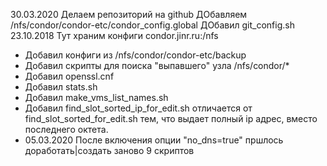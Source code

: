 30.03.2020 
Делаем репозиторий на github
ДОбавляем /nfs/condor/condor-etc/condor_config.global
ДОбавил git_config.sh
23.10.2018 Тут храним конфиги condor.jinr.ru:/nfs

- Добавил конфиги из /nfs/condor/condor-etc/backup
- Добавил скрипты для поиска "выпавшего" узла /nfs/condor/*
- Добавил openssl.cnf
- Добавил stats.sh
- Добавил make_vms_list_names.sh
- Добавил find_slot_sorted_ip_for_edit.sh отличается от find_slot_sorted_for_edit.sh
  тем, что выдает полный ip адрес, вместо последнего октета.
- 05.03.2020 После включения опции "no_dns=true" пршлось доработать|создать заново  9  скриптов

